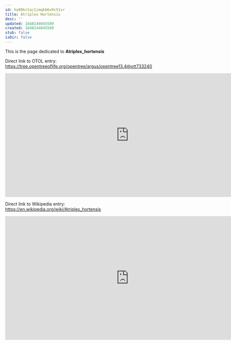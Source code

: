 ```yaml
---
id: ha90kctac1imqkb6x9c51vr
title: Atriplex Hortensis
desc: ''
updated: 1648144045589
created: 1648144045589
stub: false
isDir: false
---
```

This is the page dedicated to **Atriplex_hortensis**


Direct link to OTOL entry: https://tree.opentreeoflife.org/opentree/argus/opentree13.4@ott733240



<html>
    <body>
    <iframe src="https://tree.opentreeoflife.org/opentree/argus/opentree13.4@ott733240"
    width="800" height="400" frameborder="0" allowfullscreen> </iframe>
    </body>
</html>
    


Direct link to Wikipedia entry: https://en.wikipedia.org/wiki/Atriplex_hortensis



<html>
    <body>
    <iframe src="https://en.wikipedia.org/wiki/Atriplex_hortensis"
    width="800" height="400" frameborder="0" allowfullscreen> </iframe>
    </body>
</html>
    
